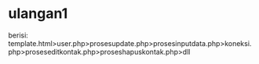 # ulangan1
berisi: template.html>user.php>prosesupdate.php>prosesinputdata.php>koneksi.php>proseseditkontak.php>proseshapuskontak.php>dll
